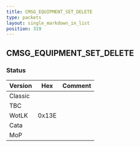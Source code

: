 ```yaml
---
title: CMSG_EQUIPMENT_SET_DELETE
type: packets
layout: single_markdown_in_list
position: 319
---
```


## CMSG_EQUIPMENT_SET_DELETE

### Status

Version    | Hex        | Comment
---------- | ---------- | ---------- 
Classic    |            |
TBC        |            |
WotLK      | 0x13E      |
Cata       |            |
MoP        |            |